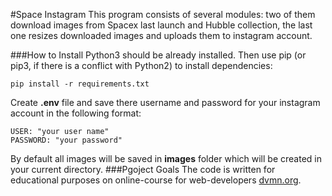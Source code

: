 #Space Instagram
This program consists of several modules: two of them
download images from Spacex last launch and Hubble collection,
the last one resizes downloaded images and uploads them to 
instagram account.

###How to Install
Python3 should be already installed. Then use pip (or pip3,
if there is a conflict with Python2) to install dependencies:
```
pip install -r requirements.txt
```
Create **.env** file and save there username and 
password for your instagram account in the following format:
```
USER: "your user name"
PASSWORD: "your password"
```
By default all images will be saved in **images** folder
which will be created in your current directory.
###Pgoject Goals
The code is written for educational purposes on online-course 
for web-developers [dvmn.org](https://dvmn.org).
